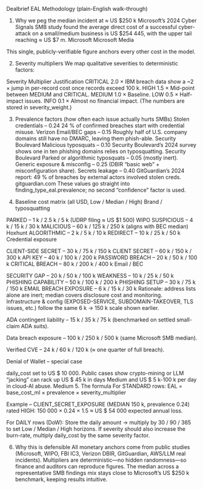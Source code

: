 Dealbrief EAL Methodology (plain-English walk-through)

1. Why we peg the median incident at ≈ US $250 k
Microsoft’s 2024 Cyber Signals SMB study found the average direct cost of a successful cyber-attack on a small/medium business is US $254 445, with the upper tail reaching ≈ US $7 m. 
Microsoft
Microsoft Media

This single, publicly-verifiable figure anchors every other cost in the model.

2. Severity multipliers
We map qualitative severities to deterministic factors:

Severity	Multiplier	Justification
CRITICAL	2.0 ×	IBM breach data show a ~2 × jump in per-record cost once records exceed 100 k.
HIGH	1.5 ×	Mid-point between MEDIUM and CRITICAL.
MEDIUM	1.0 ×	Baseline.
LOW	0.5 ×	Half-impact issues.
INFO	0.1 ×	Almost no financial impact.
(The numbers are stored in severity_weight.)

3. Prevalence factors (how often each issue actually hurts SMBs)
Stolen credentials – 0.24
24 % of confirmed breaches start with credential misuse. 
Verizon
Email/BEC gaps – 0.15
Roughly half of U.S. company domains still have no DMARC, leaving them phish-able. 
Security Boulevard
Malicious typosquats – 0.10
Security Boulevard’s 2024 survey shows one in ten phishing domains relies on typosquatting. 
Security Boulevard
Parked or algorithmic typosquats – 0.05 (mostly inert).
Generic exposure & misconfig – 0.25 (DBIR “basic web” + misconfiguration share).
Secrets leakage – 0.40
GitGuardian’s 2024 report: 49 % of breaches by external actors involved stolen creds. 
gitguardian.com
These values go straight into finding_type_eal.prevalence; no second “confidence” factor is used.

4. Baseline cost matrix (all USD, Low / Median / High)
Brand / typosquatting

PARKED – 1 k / 2.5 k / 5 k (UDRP filing ≈ US $1 500) 
WIPO
SUSPICIOUS – 4 k / 15 k / 30 k
MALICIOUS – 60 k / 125 k / 250 k (aligns with BEC median) 
Hoxhunt
ALGORITHMIC – 2 k / 5 k / 10 k
REDIRECT – 10 k / 25 k / 50 k
Credential exposure

CLIENT-SIDE SECRET – 30 k / 75 k / 150 k
CLIENT SECRET – 60 k / 150 k / 300 k
API KEY – 40 k / 100 k / 200 k
PASSWORD BREACH – 20 k / 50 k / 100 k
CRITICAL BREACH – 80 k / 200 k / 400 k
Email / BEC

SECURITY GAP – 20 k / 50 k / 100 k
WEAKNESS – 10 k / 25 k / 50 k
PHISHING CAPABILITY – 50 k / 100 k / 200 k
PHISHING SETUP – 30 k / 75 k / 150 k
EMAIL BREACH EXPOSURE – 6 k / 15 k / 30 k
Rationale: address lists alone are inert; median covers disclosure cost and monitoring.
Infrastructure & config (EXPOSED-SERVICE, SUBDOMAIN-TAKEOVER, TLS issues, etc.) follow the same 6 k → 150 k scale shown earlier.

ADA contingent liability – 15 k / 35 k / 75 k (benchmarked on settled small-claim ADA suits).

Data breach exposure – 100 k / 250 k / 500 k (same Microsoft SMB median).

Verified CVE – 24 k / 60 k / 120 k (≈ one quarter of full breach).

Denial of Wallet – special case

daily_cost set to US $ 10 000.
Public cases show crypto-mining or LLM “jacking” can rack up US $ 45 k in days
Medium
 and US $ 5 k-100 k per day in cloud-AI abuse. 
Medium
5. The formula
For STANDARD rows:
EAL = base_cost_ml × prevalence × severity_multiplier

Example – CLIENT_SECRET_EXPOSURE (MEDIAN 150 k, prevalence 0.24) rated HIGH:
150 000 × 0.24 × 1.5 ≈ US $ 54 000 expected annual loss.

For DAILY rows (DoW):
Store the daily amount → multiply by 30 / 90 / 365 to set Low / Median / High horizons.
If severity should also increase the burn-rate, multiply daily_cost by the same severity factor.

6. Why this is defensible
All monetary anchors come from public studies (Microsoft, WIPO, FBI IC3, Verizon DBIR, GitGuardian, AWS/LLM real incidents).
Multipliers are deterministic—no hidden randomness—so finance and auditors can reproduce figures.
The median across a representative SMB findings mix stays close to Microsoft’s US $250 k benchmark, keeping results intuitive.
